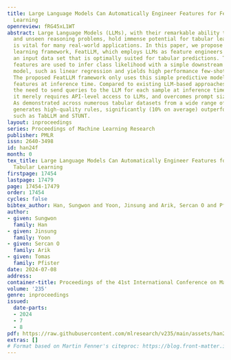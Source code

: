 ```yaml
---
title: Large Language Models Can Automatically Engineer Features for Few-Shot Tabular
  Learning
openreview: fRG45xL1WT
abstract: Large Language Models (LLMs), with their remarkable ability to tackle challenging
  and unseen reasoning problems, hold immense potential for tabular learning, that
  is vital for many real-world applications. In this paper, we propose a novel in-context
  learning framework, FeatLLM, which employs LLMs as feature engineers to produce
  an input data set that is optimally suited for tabular predictions. The generated
  features are used to infer class likelihood with a simple downstream machine learning
  model, such as linear regression and yields high performance few-shot learning.
  The proposed FeatLLM framework only uses this simple predictive model with the discovered
  features at inference time. Compared to existing LLM-based approaches, FeatLLM eliminates
  the need to send queries to the LLM for each sample at inference time. Moreover,
  it merely requires API-level access to LLMs, and overcomes prompt size limitations.
  As demonstrated across numerous tabular datasets from a wide range of domains, FeatLLM
  generates high-quality rules, significantly (10% on average) outperforming alternatives
  such as TabLLM and STUNT.
layout: inproceedings
series: Proceedings of Machine Learning Research
publisher: PMLR
issn: 2640-3498
id: han24f
month: 0
tex_title: Large Language Models Can Automatically Engineer Features for Few-Shot
  Tabular Learning
firstpage: 17454
lastpage: 17479
page: 17454-17479
order: 17454
cycles: false
bibtex_author: Han, Sungwon and Yoon, Jinsung and Arik, Sercan O and Pfister, Tomas
author:
- given: Sungwon
  family: Han
- given: Jinsung
  family: Yoon
- given: Sercan O
  family: Arik
- given: Tomas
  family: Pfister
date: 2024-07-08
address:
container-title: Proceedings of the 41st International Conference on Machine Learning
volume: '235'
genre: inproceedings
issued:
  date-parts:
  - 2024
  - 7
  - 8
pdf: https://raw.githubusercontent.com/mlresearch/v235/main/assets/han24f/han24f.pdf
extras: []
# Format based on Martin Fenner's citeproc: https://blog.front-matter.io/posts/citeproc-yaml-for-bibliographies/
---
```

